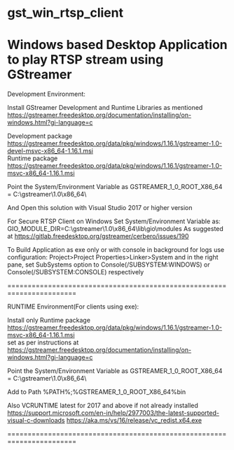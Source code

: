 # gst_win_rtsp_client

Windows based Desktop Application to play RTSP stream using GStreamer
=======================================================================  

Development Environment:    

Install GStreamer Development and Runtime Libraries as mentioned https://gstreamer.freedesktop.org/documentation/installing/on-windows.html?gi-language=c

Development package https://gstreamer.freedesktop.org/data/pkg/windows/1.16.1/gstreamer-1.0-devel-msvc-x86_64-1.16.1.msi  
Runtime package https://gstreamer.freedesktop.org/data/pkg/windows/1.16.1/gstreamer-1.0-msvc-x86_64-1.16.1.msi  

Point the System/Environment Variable as GSTREAMER_1_0_ROOT_X86_64 = C:\gstreamer\1.0\x86_64\

And Open this solution with Visual Studio 2017 or higher version

For Secure RTSP Client on Windows Set System/Environment Variable as:
GIO_MODULE_DIR=C:\gstreamer\1.0\x86_64\lib\gio\modules
As suggested at https://gitlab.freedesktop.org/gstreamer/cerbero/issues/190

To Build Application as exe only or with console in background for logs use configuration:
Project>Project Properties>Linker>System and in the right pane, set SubSystems option to 
Console(/SUBSYSTEM:WINDOWS) or Console(/SUBSYSTEM:CONSOLE) respectively

=======================================================================  


RUNTIME Environment(For clients using exe):

Install only Runtime package https://gstreamer.freedesktop.org/data/pkg/windows/1.16.1/gstreamer-1.0-msvc-x86_64-1.16.1.msi     
set as per instructions at https://gstreamer.freedesktop.org/documentation/installing/on-windows.html?gi-language=c    

Point the System/Environment Variable as GSTREAMER_1_0_ROOT_X86_64 = C:\gstreamer\1.0\x86_64\

Add to Path %PATH%;%GSTREAMER_1_0_ROOT_X86_64%bin

Also VCRUNTIME latest for 2017 and above if not already installed
https://support.microsoft.com/en-in/help/2977003/the-latest-supported-visual-c-downloads
https://aka.ms/vs/16/release/vc_redist.x64.exe

=======================================================================

